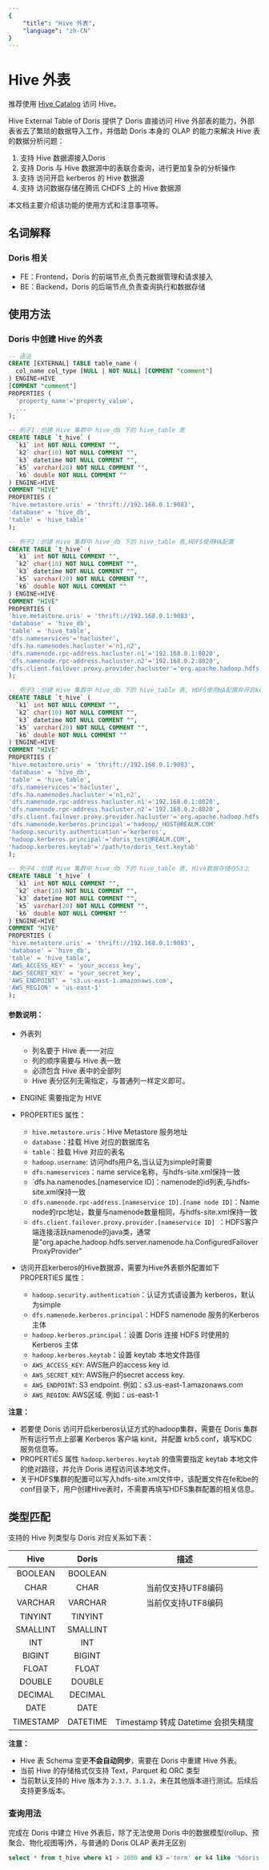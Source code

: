```yaml
---
{
    "title": "Hive 外表",
    "language": "zh-CN"
}
---
```


<!-- 
Licensed to the Apache Software Foundation (ASF) under one
or more contributor license agreements.  See the NOTICE file
distributed with this work for additional information
regarding copyright ownership.  The ASF licenses this file
to you under the Apache License, Version 2.0 (the
"License"); you may not use this file except in compliance
with the License.  You may obtain a copy of the License at

  http://www.apache.org/licenses/LICENSE-2.0

Unless required by applicable law or agreed to in writing,
software distributed under the License is distributed on an
"AS IS" BASIS, WITHOUT WARRANTIES OR CONDITIONS OF ANY
KIND, either express or implied.  See the License for the
specific language governing permissions and limitations
under the License.
-->

# Hive 外表

<version deprecated="1.2.0">

推荐使用 [Hive Catalog](../multi-catalog/hive) 访问 Hive。
 
</version>

Hive External Table of Doris 提供了 Doris 直接访问 Hive 外部表的能力，外部表省去了繁琐的数据导入工作，并借助 Doris 本身的 OLAP 的能力来解决 Hive 表的数据分析问题：

1. 支持 Hive 数据源接入Doris
2. 支持 Doris 与 Hive 数据源中的表联合查询，进行更加复杂的分析操作
3. 支持 访问开启 kerberos 的 Hive 数据源
4. 支持 访问数据存储在腾讯 CHDFS 上的 Hive 数据源
 
本文档主要介绍该功能的使用方式和注意事项等。

## 名词解释

### Doris 相关

* FE：Frontend，Doris 的前端节点,负责元数据管理和请求接入
* BE：Backend，Doris 的后端节点,负责查询执行和数据存储

## 使用方法

### Doris 中创建 Hive 的外表

```sql
-- 语法
CREATE [EXTERNAL] TABLE table_name (
  col_name col_type [NULL | NOT NULL] [COMMENT "comment"]
) ENGINE=HIVE
[COMMENT "comment"]
PROPERTIES (
  'property_name'='property_value',
  ...
);

-- 例子1：创建 Hive 集群中 hive_db 下的 hive_table 表
CREATE TABLE `t_hive` (
  `k1` int NOT NULL COMMENT "",
  `k2` char(10) NOT NULL COMMENT "",
  `k3` datetime NOT NULL COMMENT "",
  `k5` varchar(20) NOT NULL COMMENT "",
  `k6` double NOT NULL COMMENT ""
) ENGINE=HIVE
COMMENT "HIVE"
PROPERTIES (
'hive.metastore.uris' = 'thrift://192.168.0.1:9083',
'database' = 'hive_db',
'table' = 'hive_table'
);

-- 例子2：创建 Hive 集群中 hive_db 下的 hive_table 表,HDFS使用HA配置
CREATE TABLE `t_hive` (
  `k1` int NOT NULL COMMENT "",
  `k2` char(10) NOT NULL COMMENT "",
  `k3` datetime NOT NULL COMMENT "",
  `k5` varchar(20) NOT NULL COMMENT "",
  `k6` double NOT NULL COMMENT ""
) ENGINE=HIVE
COMMENT "HIVE"
PROPERTIES (
'hive.metastore.uris' = 'thrift://192.168.0.1:9083',
'database' = 'hive_db',
'table' = 'hive_table',
'dfs.nameservices'='hacluster',
'dfs.ha.namenodes.hacluster'='n1,n2',
'dfs.namenode.rpc-address.hacluster.n1'='192.168.0.1:8020',
'dfs.namenode.rpc-address.hacluster.n2'='192.168.0.2:8020',
'dfs.client.failover.proxy.provider.hacluster'='org.apache.hadoop.hdfs.server.namenode.ha.ConfiguredFailoverProxyProvider'
);

-- 例子3：创建 Hive 集群中 hive_db 下的 hive_table 表, HDFS使用HA配置并开启kerberos认证方式
CREATE TABLE `t_hive` (
  `k1` int NOT NULL COMMENT "",
  `k2` char(10) NOT NULL COMMENT "",
  `k3` datetime NOT NULL COMMENT "",
  `k5` varchar(20) NOT NULL COMMENT "",
  `k6` double NOT NULL COMMENT ""
) ENGINE=HIVE
COMMENT "HIVE"
PROPERTIES (
'hive.metastore.uris' = 'thrift://192.168.0.1:9083',
'database' = 'hive_db',
'table' = 'hive_table',
'dfs.nameservices'='hacluster',
'dfs.ha.namenodes.hacluster'='n1,n2',
'dfs.namenode.rpc-address.hacluster.n1'='192.168.0.1:8020',
'dfs.namenode.rpc-address.hacluster.n2'='192.168.0.2:8020',
'dfs.client.failover.proxy.provider.hacluster'='org.apache.hadoop.hdfs.server.namenode.ha.ConfiguredFailoverProxyProvider',
'dfs.namenode.kerberos.principal'='hadoop/_HOST@REALM.COM'
'hadoop.security.authentication'='kerberos',
'hadoop.kerberos.principal'='doris_test@REALM.COM',
'hadoop.kerberos.keytab'='/path/to/doris_test.keytab'
);

-- 例子4：创建 Hive 集群中 hive_db 下的 hive_table 表, Hive数据存储在S3上
CREATE TABLE `t_hive` (
  `k1` int NOT NULL COMMENT "",
  `k2` char(10) NOT NULL COMMENT "",
  `k3` datetime NOT NULL COMMENT "",
  `k5` varchar(20) NOT NULL COMMENT "",
  `k6` double NOT NULL COMMENT ""
) ENGINE=HIVE
COMMENT "HIVE"
PROPERTIES (
'hive.metastore.uris' = 'thrift://192.168.0.1:9083',
'database' = 'hive_db',
'table' = 'hive_table',
'AWS_ACCESS_KEY' = 'your_access_key',
'AWS_SECRET_KEY' = 'your_secret_key',
'AWS_ENDPOINT' = 's3.us-east-1.amazonaws.com',
'AWS_REGION' = 'us-east-1'
);

```

#### 参数说明：

- 外表列
    - 列名要于 Hive 表一一对应
    - 列的顺序需要与 Hive 表一致
    - 必须包含 Hive 表中的全部列
    - Hive 表分区列无需指定，与普通列一样定义即可。
- ENGINE 需要指定为 HIVE
- PROPERTIES 属性：
    - `hive.metastore.uris`：Hive Metastore 服务地址
    - `database`：挂载 Hive 对应的数据库名
    - `table`：挂载 Hive 对应的表名
    - `hadoop.username`: 访问hdfs用户名,当认证为simple时需要
    - `dfs.nameservices`：name service名称，与hdfs-site.xml保持一致
    - `dfs.ha.namenodes.[nameservice ID]：namenode的id列表,与hdfs-site.xml保持一致
    - `dfs.namenode.rpc-address.[nameservice ID].[name node ID]`：Name node的rpc地址，数量与namenode数量相同，与hdfs-site.xml保持一致
    - `dfs.client.failover.proxy.provider.[nameservice ID] `：HDFS客户端连接活跃namenode的java类，通常是"org.apache.hadoop.hdfs.server.namenode.ha.ConfiguredFailoverProxyProvider"

- 访问开启kerberos的Hive数据源，需要为Hive外表额外配置如下 PROPERTIES 属性：
    - `hadoop.security.authentication`：认证方式请设置为 kerberos，默认为simple
    - `dfs.namenode.kerberos.principal`：HDFS namenode 服务的Kerberos 主体
    - `hadoop.kerberos.principal`：设置 Doris 连接 HDFS 时使用的 Kerberos 主体
    - `hadoop.kerberos.keytab`：设置 keytab 本地文件路径
    - `AWS_ACCESS_KEY`: AWS账户的access key id.
    - `AWS_SECRET_KEY`: AWS账户的secret access key.
    - `AWS_ENDPOINT`: S3 endpoint. 例如：s3.us-east-1.amazonaws.com
    - `AWS_REGION`: AWS区域. 例如：us-east-1

**注意：**
- 若要使 Doris 访问开启kerberos认证方式的hadoop集群，需要在 Doris 集群所有运行节点上部署 Kerberos 客户端 kinit，并配置 krb5.conf，填写KDC 服务信息等。
- PROPERTIES 属性 `hadoop.kerberos.keytab` 的值需要指定 keytab 本地文件的绝对路径，并允许 Doris 进程访问该本地文件。
- 关于HDFS集群的配置可以写入hdfs-site.xml文件中，该配置文件在fe和be的conf目录下，用户创建Hive表时，不需要再填写HDFS集群配置的相关信息。

## 类型匹配

支持的 Hive 列类型与 Doris 对应关系如下表：

|  Hive  | Doris  |             描述              |
| :------: | :----: | :-------------------------------: |
|   BOOLEAN  | BOOLEAN  |                         |
|   CHAR   |  CHAR  |            当前仅支持UTF8编码            |
|   VARCHAR | VARCHAR |       当前仅支持UTF8编码       |
|   TINYINT   | TINYINT |  |
|   SMALLINT  | SMALLINT |  |
|   INT  | INT |  |
|   BIGINT  | BIGINT |  |
|   FLOAT   |  FLOAT  |                                   |
|   DOUBLE  | DOUBLE |  |
|   DECIMAL  | DECIMAL |  |
|   DATE   |  DATE  |                                   |
|   TIMESTAMP  | DATETIME | Timestamp 转成 Datetime 会损失精度 |

**注意：**
- Hive 表 Schema 变更**不会自动同步**，需要在 Doris 中重建 Hive 外表。
- 当前 Hive 的存储格式仅支持 Text，Parquet 和 ORC 类型
- 当前默认支持的 Hive 版本为 `2.3.7、3.1.2`，未在其他版本进行测试。后续后支持更多版本。

### 查询用法

完成在 Doris 中建立 Hive 外表后，除了无法使用 Doris 中的数据模型(rollup、预聚合、物化视图等)外，与普通的 Doris OLAP 表并无区别

```sql
select * from t_hive where k1 > 1000 and k3 ='term' or k4 like '%doris';
```
